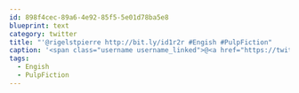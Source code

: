 ```yaml
---
id: 898f4cec-89a6-4e92-85f5-5e01d78ba5e8
blueprint: text
category: twitter
title: "'@rigelstpierre http://bit.ly/id1r2r #Engish #PulpFiction"
caption: '<span class="username username_linked">@<a href="https://twitter.com/rigelstpierre" title="Rigel St. Pierre">rigelstpierre</a></span> http://bit.ly/id1r2r <span class="hashtag hashtag_local">#<a href="http://tweettemp.darylchymko.ca/?tag=engish">Engish</a> <span class="hashtag hashtag_local">#<a href="http://tweettemp.darylchymko.ca/?tag=pulpfiction">PulpFiction</a>'
tags:
  - Engish
  - PulpFiction
---
```

